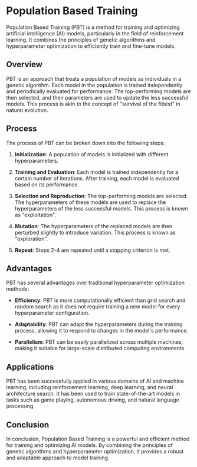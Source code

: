 # Population Based Training

Population Based Training (PBT) is a method for training and optimizing artificial intelligence (AI) models, particularly in the field of reinforcement learning. It combines the principles of genetic algorithms and hyperparameter optimization to efficiently train and fine-tune models.

## Overview

PBT is an approach that treats a population of models as individuals in a genetic algorithm. Each model in the population is trained independently and periodically evaluated for performance. The top-performing models are then selected, and their parameters are used to update the less successful models. This process is akin to the concept of "survival of the fittest" in natural evolution.

## Process

The process of PBT can be broken down into the following steps:

1. **Initialization**: A population of models is initialized with different hyperparameters.

2. **Training and Evaluation**: Each model is trained independently for a certain number of iterations. After training, each model is evaluated based on its performance.

3. **Selection and Reproduction**: The top-performing models are selected. The hyperparameters of these models are used to replace the hyperparameters of the less successful models. This process is known as "exploitation".

4. **Mutation**: The hyperparameters of the replaced models are then perturbed slightly to introduce variation. This process is known as "exploration".

5. **Repeat**: Steps 2-4 are repeated until a stopping criterion is met.

## Advantages

PBT has several advantages over traditional hyperparameter optimization methods:

- **Efficiency**: PBT is more computationally efficient than grid search and random search as it does not require training a new model for every hyperparameter configuration.

- **Adaptability**: PBT can adapt the hyperparameters during the training process, allowing it to respond to changes in the model's performance.

- **Parallelism**: PBT can be easily parallelized across multiple machines, making it suitable for large-scale distributed computing environments.

## Applications

PBT has been successfully applied in various domains of AI and machine learning, including reinforcement learning, deep learning, and neural architecture search. It has been used to train state-of-the-art models in tasks such as game playing, autonomous driving, and natural language processing.

## Conclusion

In conclusion, Population Based Training is a powerful and efficient method for training and optimizing AI models. By combining the principles of genetic algorithms and hyperparameter optimization, it provides a robust and adaptable approach to model training.
